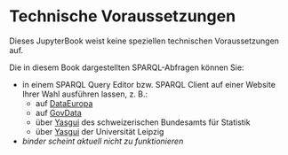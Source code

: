 # Technische Voraussetzungen


Dieses JupyterBook weist keine speziellen technischen Voraussetzungen auf.

Die in diesem Book dargestellten SPARQL-Abfragen können Sie:

- in einem SPARQL Query Editor bzw. SPARQL Client auf einer Website Ihrer Wahl ausführen lassen, z. B.: 
    - auf <a href="https://data.europa.eu/sparql" class="external-link" target="_blank">DataEuropa</a>
    - auf <a href="https://www.govdata.de/sparql-assistent" class="external-link" target="_blank">GovData</a>
    - über <a href="https://yasgui.org/" class="external-link" target="_blank">Yasgui</a> des schweizerischen Bundesamts für Statistik  
    - über <a href="https://akswnc7.informatik.uni-leipzig.de/tmp/yasgui.html" class="external-link" target="_blank">Yasgui</a> der Universität Leipzig
- *binder scheint aktuell nicht zu funktionieren*
